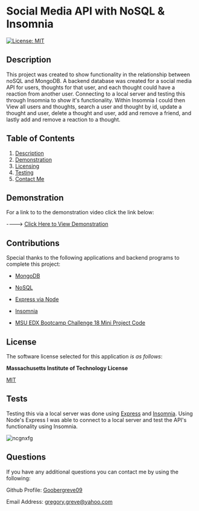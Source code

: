 
# Social Media API with NoSQL & Insomnia

  [![License: MIT](https://img.shields.io/badge/License-MIT-yellow.svg)](https://opensource.org/licenses/MIT)

  
## Description

This project was created to show functionality in the relationship between noSQL and MongoDB. A backend database was created for a social media API for users, thoughts for that user, and each thought could have a reaction from another user. Connecting to a local server and testing this through Insomnia to show it's functionality. Within Insomnia I could then View all users and thoughts, search a user and thought by id, update a thought and user, delete a thought and user, add and remove a friend, and lastly add and remove a reaction to a thought.
  
## Table of Contents

1. [Description](#description)  
2. [Demonstration](#demonstration)
3. [Licensing](#license)  
4. [Testing](#tests)  
5. [Contact Me](#questions)


## Demonstration

For a link to to the demonstration video click the link below:

----> [Click Here to View Demonstration](https://www.youtube.com/watch?v=zT8so3XlPaw)

## Contributions

Special thanks to the following applications and backend programs to complete this project:

* [MongoDB](https://www.mongodb.com/try/download/community)

* [NoSQL](https://www.mongodb.com/nosql-explained)

* [Express via Node](https://expressjs.com/)

* [Insomnia](https://insomnia.rest/)

* [MSU EDX Bootcamp Challenge 18 Mini Project Code](https://bootcamp.msu.edu/coding/)


## License

The software license selected for this application *is as follows*:

**Massachusetts Institute of Technology License**

[MIT](https://opensource.org/licenses/MIT)



## Tests

Testing this via a local server was done using [Express](https://expressjs.com/) and [Insomnia](https://insomnia.rest/). Using Node's Express I was able to connect to a local server and test the API's functionality using Insomnia.

![ncgnxfg](https://github.com/Goobergreve09/Movies4You/assets/143923830/9e118833-eff3-41ae-8af8-e1f876962923)

## Questions

If you have any additional questions you can contact me by using the following:

 Github Profile: [Goobergreve09](https://www.github.com/Goobergreve09)

 Email Address: gregory.greve@yahoo.com
